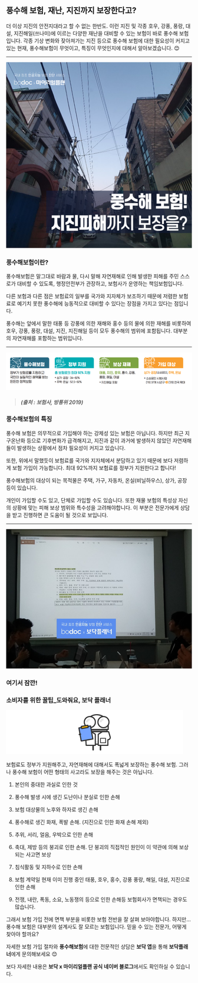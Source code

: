 ## 풍수해 보험, 재난, 지진까지 보장한다고?

더 이상 지진의 안전지대라고 할 수 없는 한반도. 이런 지진 및 각종 호우, 강풍, 풍랑, 대설, 지진해일(쓰나미)에 이르는 다양한 재난을 대비할 수 있는 보험이 바로 풍수해 보험입니다. 각종 기상 변화와 잦아져가는 지진 등으로 풍수해 보험에 대한 필요성이 커지고 있는 현재, 풍수해보험이 무엇이고, 특징이 무엇인지에 대해서 알아보겠습니다. 😊

---------------------------------------

![alt img](https://raw.githubusercontent.com/aijinet/doctor-contents/master/contents/202001/200120-1/1_풍수해보험_재난_지진까지_보장한다고_01.png)

### 풍수해보험이란?

풍수해보험은 말그대로 바람과 물, 다시 말해 자연재해로 인해 발생한 피해를 주민 스스로가 대비할 수 있도록, 행정안전부가 관장하고, 보험사가 운영하는 책임보험입니다.

다른 보험과 다른 점은 보험료의 일부를 국가와 지자체가 보조하기 때문에 저렴한 보험료로 예기치 못한 풍수해에 능동적으로 대비할 수 있다는 장점을 가지고 있다는 점입니다.

풍수해는 앞에서 말한 태풍 등 강풍에 의한 재해와 홍수 등의 물에 의한 재해를 비롯하여 호우, 강풍, 풍랑, 대설, 지진, 지진해일 등이 모두 풍수해의 범위에 포함됩니다. 대부분의 자연재해를 포함하는 범위입니다.

---------------------------------------

![alt img](https://raw.githubusercontent.com/aijinet/doctor-contents/master/contents/202001/200120-1/1_풍수해보험_재난_지진까지_보장한다고_02.png)
> ##### (출처 : 보험사, 방통위 2019)

### 풍수해보험의 특징

풍수해 보험은 의무적으로 가입해야 하는 강제성 있는 보험은 아닙니다. 하지만 최근 지구온난화 등으로 기후변화가 급격해지고, 지진과 같이 과거에 발생하지 않았던 자연재해들이 발생하는 상황에서 점차 필요성이 커지고 있습니다.

또한, 위에서 말했듯이 보험료를 국가와 지자체에서 분담하고 있기 때문에 보다 저렴하게 보험 가입이 가능합니다. 최대 92%까지 보험료를 정부가 지원한다고 합니다!

풍수해보험의 대상이 되는 목적물은 주택, 가구, 자동차, 온실(비닐하우스), 상가, 공장 등이 있습니다.

개인이 가입할 수도 있고, 단체로 가입할 수도 있습니다. 또한 재물 보험의 특성상 자신의 상황에 맞는 피해 보상 범위와 특수성을 고려해야합니다. 이 부분은 전문가에게 상담을 받고 진행하면 큰 도움이 될 것으로 보입니다.

---------------------------------------

![alt img](https://raw.githubusercontent.com/aijinet/doctor-contents/master/contents/202001/200120-1/1_풍수해보험_재난_지진까지_보장한다고_03.png)

### 여기서 잠깐!
### 소비자를 위한 꿀팁_도와줘요, 보닥 플래너

![alt img](https://raw.githubusercontent.com/aijinet/doctor-contents/master/contents/common/bodoc.png)

보험료도 정부가 지원해주고, 자연재해에 대해서도 폭넓게 보장하는 풍수해 보험. 그러나 풍수해 보험이 어떤 형태의 사고라도 보장을 해주는 것은 아닙니다.

1. 본인의 중대한 과실로 인한 것

2. 풍수해 발생 시에 생긴 도난이나 분실로 인한 손해

3. 보험 대상물의 노후와 하자로 생긴 손해

4. 풍수해로 생긴 화재, 폭발 손해. (지진으로 인한 화재 손해 제외)

5. 추위, 서리, 얼음, 우박으로 인한 손해

6. 축대, 제방 등의 붕괴로 인한 손해. 단 붕괴의 직접적인 원인이 이 약관에 의해 보상되는 사고면 보상

7. 침식활동 및 지하수로 인한 손해

8. 보험 계약일 현재 이미 진행 중인 태풍, 호우, 홍수, 강풍 풍랑, 해일, 대설, 지진으로 인한 손해

9. 전쟁, 내란, 폭동, 소요, 노동쟁의 등으로 인한 손해등 보험회사가 면책되는 경우도 많습니다.

그래서 보험 가입 전에 면책 부분을 비롯한 보험 전반을 잘 살펴 보아야합니다. 하지만... 풍수해 보험은 대부분의 설계사도 잘 모르는 보험입니다. 믿을 수 있는 전문가, 어떻게 찾아야 할까요?

자세한 보험 가입 절차와 **풍수해보험**에 대한 전문적인 상담은 **보닥 앱**을 통해 **보닥플래너**에게 문의해보세요 😊

보다 자세한 내용은 **보닥 x 마이리얼플랜 공식 네이버 블로그**에서도 확인하실 수 있습니다.
